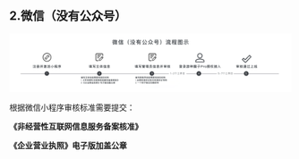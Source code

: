 ## 2.微信（没有公众号）

![图片](./image/6feb8257-d0e5-4d27-a43d-ca0de967ecf9.025.png)

根据微信小程序审核标准需要提交：

**《非经营性互联网信息服务备案核准》**

**《企业营业执照》电子版加盖公章**